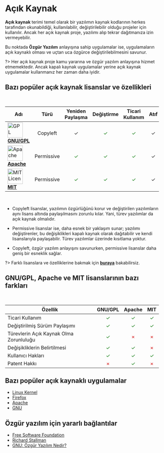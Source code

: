 <!-- NOTLAR
 - Bu sayfa bilgi içerikli makaleden oluşmaktadır.
 - Bu içeriğe eklenmesi gereken şeyler olduğu düşünülmektedir. https://github.com/GuvendeKal/guvendekal.org/issues/28 buradan bakabilirsiniz.
 - İçerik kuralları ve ekleme yapmak sayfalarını ziyaret edebilirsiniz -->

# Açık Kaynak

**Açık kaynak** terimi temel olarak bir yazılımın kaynak kodlarının herkes tarafından okunabildiği, kullanılabilir, değiştirilebilir olduğu projeler için kullanılır. Ancak her açık kaynak proje, yazılımı alıp tekrar dağıtmanıza izin vermeyebilir.

Bu noktada **Özgür Yazılım** anlayışına sahip uygulamalar ise, uygulamaların açık kaynaklı olması ve uçtan uca özgürce değiştirilebilmesini savunur.

?> Her açık kaynak proje kamu yararına ve özgür yazılım anlayışına hizmet etmemektedir. Ancak kapalı kaynak uygulamalar yerine açık kaynak uygulamalar kullanmanız her zaman daha iyidir.

## Bazı popüler açık kaynak lisanslar ve özellikleri

<br>

| Adı | Türü | Yeniden Paylaşma | Değiştirme | Ticari Kullanım | Atıf |
| --- | :---: | :---: | :---: | :---: | :--: |
| <img src="docs/images/gpl.png" alt="GPL" style="width: 50px; height: auto;"> [**GNU/GPL**](https://www.gnu.org/licenses/gpl-3.0.en.html) | Copyleft | ✓ | <span style="color: green;">✓</span> | <span style="color: green;">✓</span> | ✓ |
| <span style="display: inline-block; vertical-align: middle;"><img src="docs/images/apache.png" alt="Apache" style="width: 50px; height: 50px;"> </span> <span style="display: inline-block; vertical-align: middle;">[**Apache**](https://www.apache.org/licenses/LICENSE-2.0.html)</span> | Permissive | <span style="color: green;">✓</span> | <span style="color: green;">✓</span> | <span style="color: green;">✓</span> | ✓ |
| <img src="docs/images/mit.png" alt="MIT License" style="width: 50px; height: auto;"> [**MIT**](https://mit-license.org/) | Permissive | <span style="color: green;">✓</span> | <span style="color: green;">✓</span> | <span style="color: green;">✓</span> | ✓ |

<br>

- Copyleft lisanslar, yazılımın özgürlüğünü korur ve değiştirilen yazılımların aynı lisans altında paylaşılmasını zorunlu kılar. Yani, türev yazılımlar da açık kaynak olmalıdır.

- Permissive lisanslar ise, daha esnek bir yaklaşım sunar; yazılımı değiştirenler, bu değişiklikleri kapalı kaynak olarak dağıtabilir ve kendi lisanslarıyla paylaşabilir. Türev yazılımlar üzerinde kısıtlama yoktur.

- Copyleft, özgür yazılım anlayışını savunurken, permissive lisanslar daha geniş bir esneklik sağlar.

?> Farklı lisanslara ve özelliklerine bakmak için [**buraya**](https://en.wikipedia.org/wiki/Comparison_of_free_and_open-source_software_licenses) bakabilirsiz.

## GNU/GPL, Apache ve MIT lisanslarının bazı farkları

<br>

| Özellik | GNU/GPL | Apache | MIT |
| --- | :---: | :---: | :---: |
| Ticari Kullanım | <span style="color: green;">✓</span> | <span style="color: green;">✓</span> | <span style="color: green;">✓</span> |
| Değiştirilmiş Sürüm Paylaşımı | <span style="color: green;">✓</span> | <span style="color: green;">✓</span> | <span style="color: green;">✓</span> |
| Türevlerin Açık Kaynak Olma Zorunluluğu | <span style="color: green;">✓</span> | <span style="color: red;">×</span> | <span style="color: red;">×</span> |
| Değişikliklerin Belirtilmesi | <span style="color: green;">✓</span> | <span style="color: green;">✓</span> | <span style="color: red;">×</span> |
| Kullanıcı Hakları | <span style="color: green;">✓</span> | <span style="color: green;">✓</span> | <span style="color: green;">✓</span> |
| Patent Hakkı | <span style="color: red;">×</span> | <span style="color: green;">✓</span> | <span style="color: red;">×</span> |

## Bazı popüler açık kaynaklı uygulamalar

- [Linux Kernel](https://www.kernel.org/)
- [Firefox](https://www.mozilla.org/en-US/firefox/)
- [Apache](https://httpd.apache.org/)
- [GNU](https://www.gnu.org/gnu/gnu.html)

## Özgür yazılım için yararlı bağlantılar

- [Free Software Foundation](https://www.fsf.org/)
- [Richard Stallman](https://stallman.org/)
- [GNU: Özgür Yazılım Nedir?](https://www.gnu.org/philosophy/free-sw.html)
